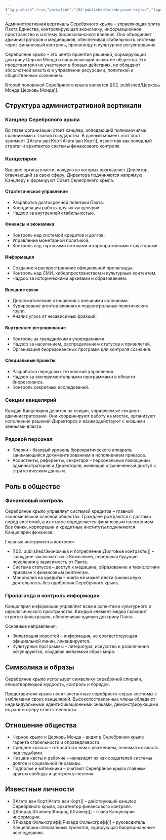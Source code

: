 ```yaml
---
{"dg-publish":true,"permalink":"/02-published/serebryanoe-krylo/","tags":["фракция"]}
---
```


Административная вертикаль Серебряного крыла – управляющая элита Пакта Единства, контролирующая экономику, информационное пространство и систему биорезонансного влияния. Оно объединяет администраторов и медийщиков, обеспечивая стабильность системы через финансовый контроль, пропаганду и культурное регулирование.

Серебряное крыло – это центр принятия решений, формирующий доктрину Церкви Монда и направляющий развитие общества. Его представители не участвуют в боевых действиях, но обладают абсолютной властью в управлении ресурсами, политикой и общественным сознанием.

Второй половиной Серебряного крыла является [[02. published/Церковь Монда\|Церковь Монда]].
## Структура административной вертикали

### Канцлер Серебряного крыла
Во главе организации стоит канцлер, обладающий полномочиями, сравнимыми с главой государства. В данный момент этот пост занимает [[Агата ван Корт\|Агата ван Корт]], известная как холодный стратег и архитектор системы финансового контроля.
### Канцелярии
Высшие органы власти, каждую из которых возглавляет Директор, отвечающий за свою сферу. Директора подчиняются напрямую Канцлеру и формируют Совет Серебряного крыла.

#### Стратегическое управление
- Разработка долгосрочной политики Пакта.
- Координация работы других канцелярий.
- Надзор за внутренней стабильностью.
#### Финансы и экономика
- Контроль над системой кредитов и долгов.
- Управление монетарной политикой.
- Контроль над торговыми потоками и корпоративными структурами.
#### Информация
- Создание и распространение официальной пропаганды.
- Контроль над СМИ, киберпространством и культурным контентом.
- Надзор за историческими архивами и образованием.
#### Внешние связи
- Дипломатические отношения с внешними колониями.
- Курирование агентов влияния и подконтрольных политических групп.
- Анализ угроз от независимых фракций.
#### Внутреннее регулирование
- Контроль за гражданскими учреждениями.
- Надзор за населением, распределением статусов и привилегий.
- Организация биорезонансных программ для контроля сознания.
#### Специальные проекты
- Разработка передовых технологий управления.
- Надзор за экспериментальными программами в области биорезонанса.
- Контроль секретных исследований.

### Секции канцелярий
Каждая Канцелярия делится на секции, управляемые секцион-администраторами. Они координируют работу на местах, организуют исполнение решений Директоров и взаимодействуют с низшими звеньями власти.

### Рядовой персонал
- Клерки – базовый уровень бюрократического аппарата, занимающийся документированием и исполнением приказов.
- Ассистенты, референты, секретари – персональные помощники администраторов и Директоров, имеющие ограниченный доступ к стратегическим данным.

## Роль в обществе
### Финансовый контроль
Серебряное крыло управляет системой кредитов – главной экономической основой общества. Граждане рождаются с долгами перед системой, а их статус определяется финансовым положением. Все банки, корпорации и кредитные институты подчиняются Канцелярии финансов.

Главные инструменты контроля:
- [[02. published/Экономика и потребление\|Долговые контракты]] – граждане заключают их с Компанией, передавая будущие поколения в зависимость от Пакта.
- Система статусов – доступ к медицине, образованию и технологиям привязан к финансовым рейтингам.
- Монополия на кредиты – никто не может вести финансовую деятельность без одобрения Серебряного крыла.

### Пропаганда и контроль информации
Канцелярия информации управляет всеми аспектами культурного и идеологического пространства. Каждый элемент медиа проходит строгую фильтрацию, обеспечивая единую доктрину Пакта.

Основные направления:
- Фильтрация новостей – информация, не соответствующая официальной линии, ликвидируется.
- Культурные программы – литература, искусство и развлечения регулируются, создавая желаемый образ мира.
## Символика и образы
Серебряное крыло использует символику серебряной спирали, олицетворяющей мудрость, контроль и порядок.

Представители крыла носят элегантные серебристо-серые костюмы с эмблемами своих канцелярий. Высокопоставленные члены обладают индивидуальными идентификационными знаками, демонстрирующими их ранг и сферу ответственности.

## Отношение общества
- Черное крыло и Церковь Монда – видят в Серебряном крыле гаранта стабильности и справедливости.
- Средние классы – относятся к ним с уважением, понимая их власть над судьбами.
- Низшие касты и рабочие – ненавидят их как создателей системы долгов и социальной пирамиды.
- Подполье и мятежники – считают Серебряное крыло главным врагом свободы и центром угнетения.

## Известные личности
- [[Агата ван Корт\|Агата ван Корт]] – действующий канцлер Серебряного крыла, архитектор финансового контроля.
- [[Конрад Штайнер\|Конрад Штайнер]] – глава Канцелярии информации.
- [[Рихард Фольксгрифф\|Рихард Фольксгрифф]] – руководитель Канцелярии специальных проектов, курирующая биорезонансные исследования.


